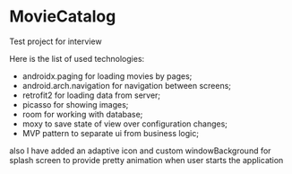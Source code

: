 # MovieCatalog
Test project for interview

Here is the list of used technologies: 
  - androidx.paging for loading movies by pages;
  - android.arch.navigation for navigation between screens;
  - retrofit2 for loading data from server;
  - picasso for showing images;
  - room for working with database;
  - moxy to save state of view over configuration changes;
  - MVP pattern to separate ui from business logic;
  
also I have added an adaptive icon and custom windowBackground for splash screen to provide pretty animation when user starts the application
  
